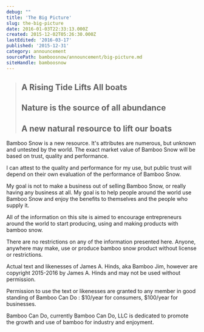 ```yaml
---
debug: ""
title: 'The Big Picture'
slug: the-big-picture
date: 2016-01-03T22:33:13.000Z
created: 2015-12-02T05:26:30.000Z
lastEdited: '2016-03-17'
published: '2015-12-31'
category: announcement
sourcePath: bamboosnow/announcement/big-picture.md
siteHandle: bamboosnow
---
```

> ## A Rising Tide Lifts All boats
> ## Nature is the source of all abundance
> ## A new natural resource to lift our boats

Bamboo Snow is a new resource.  It's attributes are numerous, but unknown and untested by the world.  The exact market value of Bamboo Snow will be based on trust, quality and performance.

I can attest to the quality and performance for my use, but public trust will depend on their own evaluation of the performance of Bamboo Snow.

My goal is not to make a business out of selling Bamboo Snow, or really having any business at all.  My goal is to help people around the world use Bamboo Snow and enjoy the benefits to themselves and the people who supply it.

All of the information on this site is aimed to encourage entrepreneurs around the world to start producing, using and making products with bamboo snow.

There are no restrictions on any of the information presented here.  Anyone, anywhere may make, use or produce bamboo snow product without license or restrictions.

Actual text and likenesses of James A. Hinds, aka Bamboo Jim, however are copyright 2015-2016 by James A. Hinds and may not be used without permission.

Permission to use the text or likenesses are granted to any member in good standing of Bamboo Can Do : $10/year for consumers, $100/year for businesses.

Bamboo Can Do, currently Bamboo Can Do, LLC is dedicated to promote the growth and use of bamboo for industry and enjoyment.
